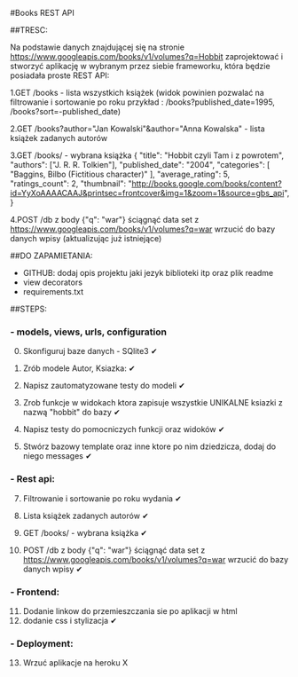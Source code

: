 #Books REST API

##TRESC:

Na podstawie danych znajdującej się na stronie https://www.googleapis.com/books/v1/volumes?q=Hobbit zaprojektować i stworzyć aplikację w wybranym przez siebie frameworku, która będzie posiadała proste REST API:

1.GET /books - lista wszystkich książek (widok powinien pozwalać na filtrowanie i sortowanie po roku przykład : /books?published_date=1995, /books?sort=-published_date)

2.GET /books?author="Jan Kowalski"&author="Anna Kowalska" - lista książek zadanych autorów

3.GET /books/<bookId> - wybrana książka 
{
    "title": "Hobbit czyli Tam i z powrotem",
    "authors": ["J. R. R. Tolkien"],
    "published_date": "2004",
    "categories": [
        "Baggins, Bilbo (Fictitious character)"
      ],
    "average_rating": 5,
    "ratings_count": 2,
    "thumbnail": "http://books.google.com/books/content?id=YyXoAAAACAAJ&printsec=frontcover&img=1&zoom=1&source=gbs_api",
}

4.POST /db z body {"q": "war"}
ściągnąć data set z https://www.googleapis.com/books/v1/volumes?q=war
wrzucić do bazy danych wpisy (aktualizując już istniejące)



##DO ZAPAMIETANIA:

- GITHUB: dodaj opis projektu jaki jezyk biblioteki itp oraz plik readme
- view decorators
- requirements.txt

##STEPS:
 ### - models, views, urls, configuration
0. Skonfiguruj baze danych - SQlite3 ✔
   

1. Zrób modele Autor, Ksiazka: ✔


2. Napisz zautomatyzowane testy do modeli ✔



3. Zrob funkcje w widokach ktora zapisuje wszystkie UNIKALNE ksiazki z nazwą "hobbit" do bazy  ✔
   

4. Napisz testy do pomocniczych funkcji oraz widoków ✔
   

6. Stwórz bazowy template oraz inne ktore po nim dziedzicza, dodaj do niego messages ✔
   


### - Rest api:
7. Filtrowanie i sortowanie po roku wydania ✔



8. Lista książek zadanych autorów ✔



9. GET /books/<bookId> - wybrana książka ✔



10. POST /db z body {"q": "war"}
ściągnąć data set z https://www.googleapis.com/books/v1/volumes?q=war
wrzucić do bazy danych wpisy ✔
    


### - Frontend:
11. Dodanie linkow do przemieszczania sie po aplikacji w html 
12. dodanie css i stylizacja ✔
  


### - Deployment:
13. Wrzuć aplikacje na heroku X

